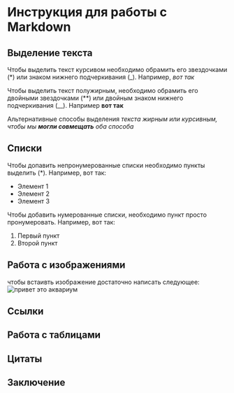 # Инструкция для работы с Markdown

##  Выделение текста

Чтобы выделить текст курсивом необходимо обрамить его звездочками (*) или знаком нижнего подчеркивания (_). Например, *вот так*

Чтобы выделить текст полужирным, необходимо обрамить его двойными звездочками (**) или двойным знаком нижнего подчеркивания (__). Например **вот так**

Альтернативные способы выделения _текста жирным или курсивным, чтобы мы **могли совмещать** оба способа_ 
## Списки

Чтобы допавить непронумерованные списки необходимо пункты выделить (*).
Например, вот так:
* Элемент 1
* Элемент 2
* Элемент 3

Чтобы добавить нумерованные списки, необходимо пункт просто пронумеровать.
Например, вот так:
1. Первый пункт
2. Второй пункт

## Работа с изображениями

чтобы встаивть изображение достаточно написать следующее:
![привет это аквариум](aqua.jpg)

## Ссылки

## Работа с таблицами
 
## Цитаты
    
## Заключение